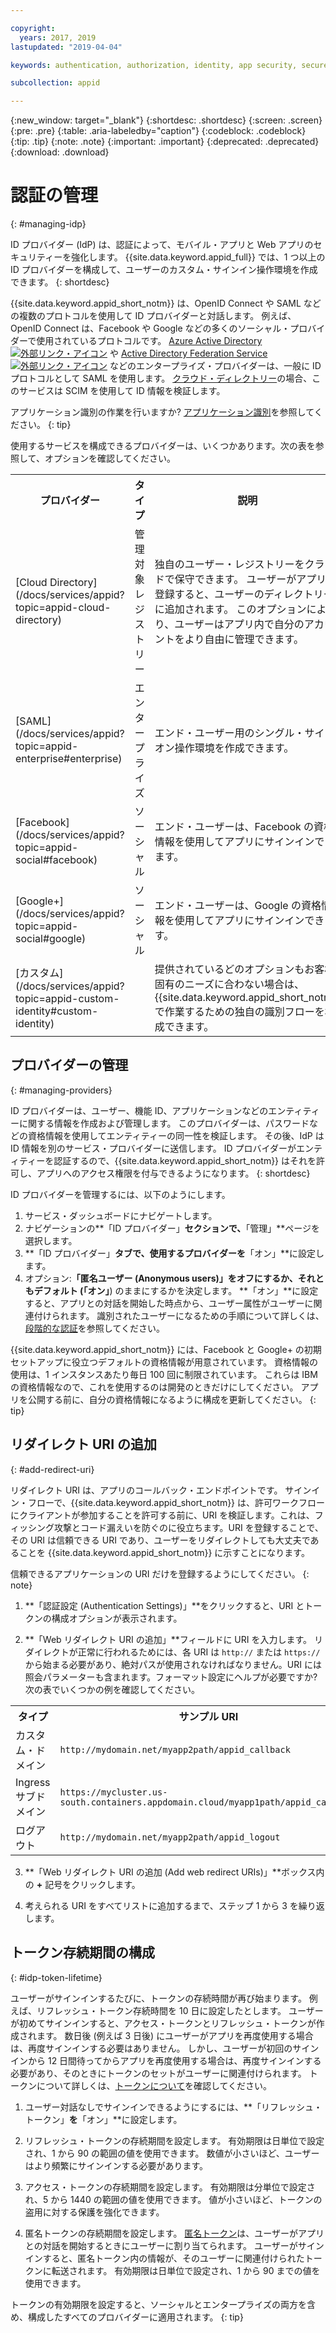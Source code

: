 ```yaml
---

copyright:
  years: 2017, 2019
lastupdated: "2019-04-04"

keywords: authentication, authorization, identity, app security, secure, development, identity provider, tokens, customization, lifetime

subcollection: appid

---
```


{:new_window: target="_blank"}
{:shortdesc: .shortdesc}
{:screen: .screen}
{:pre: .pre}
{:table: .aria-labeledby="caption"}
{:codeblock: .codeblock}
{:tip: .tip}
{:note: .note}
{:important: .important}
{:deprecated: .deprecated}
{:download: .download}


# 認証の管理
{: #managing-idp}

ID プロバイダー (IdP) は、認証によって、モバイル・アプリと Web アプリのセキュリティーを強化します。 {{site.data.keyword.appid_full}} では、1 つ以上の ID プロバイダーを構成して、ユーザーのカスタム・サインイン操作環境を作成できます。
{: shortdesc}


{{site.data.keyword.appid_short_notm}} は、OpenID Connect や SAML などの複数のプロトコルを使用して ID プロバイダーと対話します。 例えば、OpenID Connect は、Facebook や Google などの多くのソーシャル・プロバイダーで使用されているプロトコルです。 <a href="https://www.ibm.com/blogs/bluemix/2018/03/setting-ibm-cloud-app-id-azure-active-directory/" target="_blank">Azure Active Directory <img src="../../icons/launch-glyph.svg" alt="外部リンク・アイコン"></a> や <a href="https://www.ibm.com/blogs/bluemix/2018/03/setting-ibm-cloud-app-id-active-directory-federation-service/" target="_blank">Active Directory Federation Service <img src="../../icons/launch-glyph.svg" alt="外部リンク・アイコン"></a> などのエンタープライズ・プロバイダーは、一般に ID プロトコルとして SAML を使用します。 [クラウド・ディレクトリー](/docs/services/appid?topic=appid-cloud-directory)の場合、このサービスは SCIM を使用して ID 情報を検証します。

アプリケーション識別の作業を行いますか? [アプリケーション識別](/docs/services/appid?topic=appid-app)を参照してください。
{: tip}

使用するサービスを構成できるプロバイダーは、いくつかあります。次の表を参照して、オプションを確認してください。

<table>
  <tr>
    <th>プロバイダー</th>
    <th>タイプ</th>
    <th>説明</th>
  </tr>
  <tr>
    <td>[Cloud Directory](/docs/services/appid?topic=appid-cloud-directory)</td>
    <td>管理対象レジストリー</td>
    <td>独自のユーザー・レジストリーをクラウドで保守できます。 ユーザーがアプリに登録すると、ユーザーのディレクトリーに追加されます。 このオプションにより、ユーザーはアプリ内で自分のアカウントをより自由に管理できます。</td>
  </tr>
  <tr>
    <td>[SAML](/docs/services/appid?topic=appid-enterprise#enterprise)</td>
    <td>エンタープライズ</td>
    <td>エンド・ユーザー用のシングル・サインオン操作環境を作成できます。</td>
  </tr>
  <tr>
    <td>[Facebook](/docs/services/appid?topic=appid-social#facebook)</td>
    <td>ソーシャル</td>
    <td>エンド・ユーザーは、Facebook の資格情報を使用してアプリにサインインできます。</td>
  </tr>
  <tr>
    <td>[Google+](/docs/services/appid?topic=appid-social#google)</td>
    <td>ソーシャル</td>
    <td>エンド・ユーザーは、Google の資格情報を使用してアプリにサインインできます。</td>
  </tr>
  <tr>
    <td>[カスタム](/docs/services/appid?topic=appid-custom-identity#custom-identity)</td>
    <td> </td>
    <td>提供されているどのオプションもお客様固有のニーズに合わない場合は、{{site.data.keyword.appid_short_notm}} で作業するための独自の識別フローを構成できます。</td>  
  </tr>
</table>

## プロバイダーの管理
{: #managing-providers}

ID プロバイダーは、ユーザー、機能 ID、アプリケーションなどのエンティティーに関する情報を作成および管理します。 このプロバイダーは、パスワードなどの資格情報を使用してエンティティーの同一性を検証します。 その後、IdP は ID 情報を別のサービス・プロバイダーに送信します。 ID プロバイダーがエンティティーを認証するので、{{site.data.keyword.appid_short_notm}} はそれを許可し、アプリへのアクセス権限を付与できるようになります。
{: shortdesc}

ID プロバイダーを管理するには、以下のようにします。

1. サービス・ダッシュボードにナビゲートします。
2. ナビゲーションの**「ID プロバイダー」**セクションで、**「管理」**ページを選択します。
3. **「ID プロバイダー」**タブで、使用するプロバイダーを**「オン」**に設定します。
4. オプション:**「匿名ユーザー (Anonymous users)」**をオフにするか、それともデフォルト (**「オン」**) のままにするかを決定します。 **「オン」**に設定すると、アプリとの対話を開始した時点から、ユーザー属性がユーザーに関連付けられます。 識別されたユーザーになるための手順について詳しくは、[段階的な認証](/docs/services/appid?topic=appid-anonymous#progressive)を参照してください。

{{site.data.keyword.appid_short_notm}} には、Facebook と Google+ の初期セットアップに役立つデフォルトの資格情報が用意されています。 資格情報の使用は、1 インスタンスあたり毎日 100 回に制限されています。 これらは IBM の資格情報なので、これを使用するのは開発のときだけにしてください。 アプリを公開する前に、自分の資格情報になるように構成を更新してください。
{: tip}


## リダイレクト URI の追加
{: #add-redirect-uri}

リダイレクト URI は、アプリのコールバック・エンドポイントです。 サインイン・フローで、{{site.data.keyword.appid_short_notm}} は、許可ワークフローにクライアントが参加することを許可する前に、URI を検証します。これは、フィッシング攻撃とコード漏えいを防ぐのに役立ちます。URI を登録することで、その URI は信頼できる URI であり、ユーザーをリダイレクトしても大丈夫であることを {{site.data.keyword.appid_short_notm}} に示すことになります。

信頼できるアプリケーションの URI だけを登録するようにしてください。
{: note}


1. **「認証設定 (Authentication Settings)」**をクリックすると、URI とトークンの構成オプションが表示されます。

2. **「Web リダイレクト URI の追加」**フィールドに URI を入力します。 リダイレクトが正常に行われるためには、各 URI は `http://` または `https://` から始まる必要があり、絶対パスが使用されなければなりません。URI には照会パラメーターも含まれます。フォーマット設定にヘルプが必要ですか? 次の表でいくつかの例を確認してください。

  <table>
    <tr>
      <th>タイプ</th>
      <th>サンプル URI</th>
    </tr>
    <tr>
      <td>カスタム・ドメイン</td>
      <td><code>http://mydomain.net/myapp2path/appid_callback</code></td>
    </tr>
    <tr>
      <td>Ingress サブドメイン</td>
      <td><code>https://mycluster.us-south.containers.appdomain.cloud/myapp1path/appid_callback</code></td>
    </tr>
    <tr>
      <td>ログアウト</td>
      <td><code>http://mydomain.net/myapp2path/appid_logout</code></td>
    </tr>  
  </table>

3. **「Web リダイレクト URI の追加 (Add web redirect URIs)」**ボックス内の **+** 記号をクリックします。

4. 考えられる URI をすべてリストに追加するまで、ステップ 1 から 3 を繰り返します。



## トークン存続期間の構成
{: #idp-token-lifetime}

ユーザーがサインインするたびに、トークンの存続時間が再び始まります。 例えば、リフレッシュ・トークン存続時間を 10 日に設定したとします。 ユーザーが初めてサインインすると、アクセス・トークンとリフレッシュ・トークンが作成されます。 数日後 (例えば 3 日後) にユーザーがアプリを再度使用する場合は、再度サインインする必要はありません。 しかし、ユーザーが初回のサインインから 12 日間待ってからアプリを再度使用する場合は、再度サインインする必要があり、そのときにトークンのセットがユーザーに関連付けられます。 トークンについて詳しくは、[トークンについて](/docs/services/appid?topic=appid-tokens#tokens)を確認してください。

1. ユーザー対話なしでサインインできるようにするには、**「リフレッシュ・トークン」**を**「オン」**に設定します。

2. リフレッシュ・トークンの存続期間を設定します。 有効期限は日単位で設定され、1 から 90 の範囲の値を使用できます。 数値が小さいほど、ユーザーはより頻繁にサインインする必要があります。

3. アクセス・トークンの存続期間を設定します。 有効期限は分単位で設定され、5 から 1440 の範囲の値を使用できます。 値が小さいほど、トークンの盗用に対する保護を強化できます。

4. 匿名トークンの存続期間を設定します。 [匿名トークン](/docs/services/appid?topic=appid-anonymous#progressive)は、ユーザーがアプリとの対話を開始するときにユーザーに割り当てられます。 ユーザーがサインインすると、匿名トークン内の情報が、そのユーザーに関連付けられたトークンに転送されます。 有効期限は日単位で設定され、1 から 90 までの値を使用できます。


トークンの有効期限を設定すると、ソーシャルとエンタープライズの両方を含め、構成したすべてのプロバイダーに適用されます。
{: tip}
